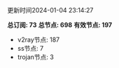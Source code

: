 更新时间2024-01-04 23:14:27

**总订阅: 73**
**总节点: 698**
**有效节点: 197**
- v2ray节点: 187
- ss节点: 7
- trojan节点: 3
